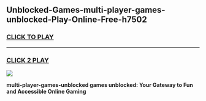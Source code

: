 
## Unblocked-Games-multi-player-games-unblocked-Play-Online-Free-h7502
<h3>
<a href="https://premium76.site?title=multi-player-games-unblocked&ref=26A">CLICK TO PLAY</a></h3>
<hr>

<h3>
<a href="https://premium76.site?title=multi-player-games-unblocked&ref=26A">CLICK 2 PLAY</a>
  
</h3>

<a href="https://premium76.site?title=multi-player-games-unblocked&ref=26A"><img src="https://clearcache.store/games.png"></a>


**multi-player-games-unblocked games unblocked: Your Gateway to Fun and Accessible Online Gaming**
